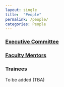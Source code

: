 ```yaml
---
layout: single
title:  "People"
permalink: /people/
categories: People
---
```


### [Executive Committee](MPD)
### [Faculty Mentors](faculty)
### Trainees


To be added (TBA)